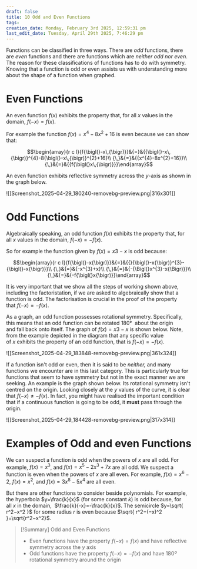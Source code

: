 ```yaml
---
draft: false
title: 10 Odd and Even Functions
tags:
creation_date: Monday, February 3rd 2025, 12:59:31 pm
last_edit_date: Tuesday, April 29th 2025, 7:46:29 pm
---
```


Functions can be classified in three ways. There are *odd* functions, there are *even* functions and there are functions which are *neither odd nor even*. The reason for these classifications of functions has to do with symmetry. Knowing that a function is odd or even assists us with understanding more about the shape of a function when graphed.

# Even Functions

An even function $f(x)$ exhibits the property that, for all $x$ values in the domain, $f(−x)=f(x)$.

For example the function $f(x)=x^4−8x^2+16$ is even because we can show that:

$$\begin{array}{r c l}{f{\bigl(}-x\,{\bigr)}}&{=}&{{\bigl(}-x\,{\bigr)}^{4}-8{\bigl(}-x\,{\bigr)}^{2}+16}\\ {\,}&{=}&{{x^{4}-8x^{2}+16}}\\ {\,}&{=}&{{f{\bigl(}x\,{\bigr)}}}\end{array}$$

An even function exhibits reflective symmetry across the $y$-axis as shown in the graph below.

![[Screenshot_2025-04-29_180240-removebg-preview.png|316x301]]

# Odd Functions

Algebraically speaking, an odd function $f(x)$ exhibits the property that, for all $x$ values in the domain, $f(−x)=−f(x)$. 

So for example the function given by $f(x)=x3−x$ is odd because:

$$\begin{array}{r c l}{f{\bigl(}-x{\bigr)}}&{=}&{{}{\bigl(}-x{\bigr)}^{3}-{\bigl(}-x{\bigr)}}\\ {\,}&{=}&{-x^{3}+x}\\ {\,}&{=}&{-{\Bigl(}x^{3}-x{\Bigr)}}\\ {\,}&{=}&{-f{\bigl(}x{\bigr)}}\end{array}$$

It is very important that we show all the steps of working shown above, including the factoristation, if we are asked to algebraically show that a function is odd. The factorisation is crucial in the proof of the property that $f(−x)=−f(x)$. 

As a graph, an odd function possesses rotational symmetry. Specifically, this means that an odd function can be rotated $180°$  about the origin and fall back onto itself. The graph of $f(x)=x3−x$ is shown below. Note, from the example depicted in the diagram that any specific value of $x$ exhibits the property of an odd function, that is $f(−x)=−f(x)$.

![[Screenshot_2025-04-29_183848-removebg-preview.png|361x324]]

If a function isn't odd or even, then it is said to be *neither,* and many functions we encounter are in this last category. This is particularly true for functions that seem to have symmetry but not in the exact manner we are seeking. An example is the graph shown below. Its rotational symmetry isn't centred on the origin. Looking closely at the $y$ values of the curve, it is clear that $f(−x)≠−f(x)$. In fact, you might have realised the important condition that if a continuous function is going to be odd, it **must** pass through the origin.

![[Screenshot_2025-04-29_184428-removebg-preview.png|317x314]]

# Examples of Odd and even Functions

We can suspect a function is odd when the powers of $x$ are all odd. For example, $f(x)=x^3$, and $f(x)=x^5−2x^3+7x$ are all odd. We suspect a function is even when the powers of $x$ are all even. For example, $f(x)=x^6−2$, $f(x)=x^2$, and $f(x)=3x^8−5x^4$ are all even. 

But there are other functions to consider beside polynomials. For example, the hyperbola $y=\frac{k}{x}​$ (for some constant $k$) is odd because, for all $x$ in the domain,  $\frac{k}{-x}​=-\frac{k}{x}​$. The semicircle $y=\sqrt{ r^2−x^2 }$ for some radius $r$ is even because $\sqrt{ r^2−(−x)^2 }=\sqrt{r^2−x^2}$.

> [!Summary] Odd and Even Functions
> - Even functions have the property $f(−x)=f(x)$ and have reflective symmetry across the $y$ axis
> - Odd functions have the property $f(−x)=−f(x)$ and have $180º$ rotational symmetry around the origin
